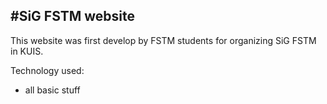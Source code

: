 #SiG FSTM website
---

This website was first develop by FSTM students for organizing SiG FSTM in KUIS.

Technology used:

- all basic stuff